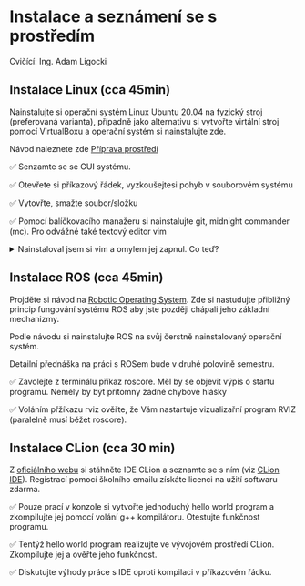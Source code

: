 # Instalace a seznámení se s prostředím
Cvičící: Ing. Adam Ligocki

## Instalace Linux (cca 45min)

Nainstalujte si operační systém Linux Ubuntu 20.04 na fyzický stroj (preferovaná varianta), případně jako alternativu si vytvořte virtální stroj pomocí VirtualBoxu a operační systém si nainstalujte zde.

Návod naleznete zde [Příprava prostředí](../chap_1_software/text/vb.linux_installation.md)

✅ Senzamte se se GUI systému.

✅ Otevřete si příkazový řádek, vyzkoušejtesi pohyb v souborovém systému

✅ Vytovřte, smažte soubor/složku

✅ Pomocí balíčkovacího manažeru si nainstalujte git, midnight commander (mc). Pro odvážné také textový editor vim

<details>
    <summary>Nainstaloval jsem si vim a omylem jej zapnul. Co teď?</summary>

Vim vypnete touto sekvencí: stiskněte ESC, pak jej pusťte, přidržte LSHITF a dakrát klávesu 'Z'.
    
Pro zájemce, tutorilál práce s vim: [zde](https://www.openvim.com/)
</details>

## Instalace ROS (cca 45min)

Projděte si návod na [Robotic Operating System](../chap_1_software/text/ros.md). Zde si nastudujte přibližný princip fungování systému ROS aby jste později chápali jeho základní mechanizmy. 

Podle návodu si nainstalujte ROS na svůj čerstně nainstalovaný operační systém.

Detailní přednáška na práci s ROSem bude v druhé polovině semestru.

✅ Zavolejte z terminálu příkaz roscore. Měl by se objevit výpis o startu programu. Neměly by být přítomny žádné chybové hlášky

✅ Voláním přžíkazu rviz ověřte, že Vám nastartuje vizualizařní program RVIZ (paralelně musí běžet roscore).

## Instalace CLion (cca 30 min)

Z [oficiálního webu](https://www.jetbrains.com/clion/) si stáhněte IDE CLion a seznamte se s ním (viz [CLion IDE](../chap_1_software/text/clion.md)). Registrací pomocí školního emailu získáte licenci na užití softwaru zdarma.

✅ Pouze prací v konzole si vytvořte jednoduchý hello world program a zkompilujte jej pomocí volání g++ kompilátoru. Otestujte funkčnost programu.

✅ Tentýž hello world program realizujte ve vývojovém prostředí CLion. Zkompilujte jej a ověřte jeho funkčnost.

✅ Diskutujte výhody práce s IDE oproti kompilaci v příkazovém řádku.



